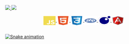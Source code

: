 <div>
  <a href="https://github.com/MrLuisC15">
  <img height="165em" src="https://github-readme-stats-mrluisc15.vercel.app/api?username=MrLuisC15&show_icons=true&theme=tokyonight"/>
  <img height="165em" src="https://github-readme-stats-mrluisc15.vercel.app/api/top-langs/?username=MrLuisC15&layout=compact&langs_count=16&theme=tokyonight"/>
</div>
<center style="display: inline_block"><br>
  <img align="center" alt="LuisC-Js" height="30" width="40" src="https://raw.githubusercontent.com/devicons/devicon/master/icons/javascript/javascript-plain.svg">
  <img align="center" alt="LuisC-HTML" height="30" width="40" src="https://raw.githubusercontent.com/devicons/devicon/master/icons/html5/html5-original.svg">
  <img align="center" alt="LuisC-CSS" height="30" width="40" src="https://raw.githubusercontent.com/devicons/devicon/master/icons/css3/css3-original.svg">
  <img align="center" alt="LuisC-PHP" height="30" width="40" src="https://raw.githubusercontent.com/devicons/devicon/master/icons/php/php-plain.svg">
  <img align="center" alt="LuisC-Lua" height="30" width="40" src="https://raw.githubusercontent.com/devicons/devicon/master/icons/lua/lua-original.svg">
  <img align="center" alt="LuisC-Ang" height="30" width="40" src="https://raw.githubusercontent.com/devicons/devicon/master/icons/angularjs/angularjs-original.svg">
</center>
  
  ##
 
<div> 

</div>

  ##
  
  ![Snake animation](https://gist.githubusercontent.com/MrLuisC15/991b11610dae6a624723d689268cf951/raw/14d6d4ebb8a3e79f70d4955e3a97604d466f6398/snake.svg)
 

